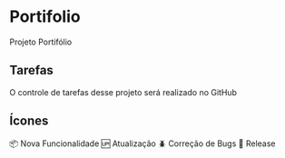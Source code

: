 # Portifolio
Projeto Portifólio

## Tarefas
O controle de tarefas desse projeto será realizado no GitHub

## Ícones

:package: Nova Funcionalidade
:up: Atualização
:beetle: Correção de Bugs
:checkered_flag: Release
